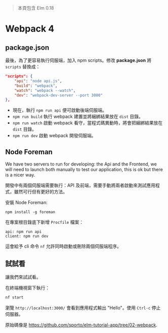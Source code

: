 > 本頁包含 Elm 0.18

# Webpack 4

## package.json

最後，為了更容易執行伺服端，加入 npm scripts。修改 __package.json__ 將 `scripts` 替換成：

```json
"scripts": {
    "api": "node api.js",
    "build": "webpack",
    "watch": "webpack --watch",
    "dev": "webpack-dev-server --port 3000"
},
```

- 現在，執行 `npm run api` 便可啟動後端伺服端。
- `npm run build` 執行 webpack 建置並將綑綁結果放在 `dist` 目錄。
- `npm run watch` 啟動 webpack 看守，當程式碼異動時，將會把綑綁結果放在 `dist` 目錄。
- `npm run dev` 啟動 webpack 開發伺服端。

## Node Foreman

We have two servers to run for developing: the Api and the Frontend, we will need to launch both manually to test our application, this is ok but there is a nicer way.

開發中有兩個伺服端需要執行：API 及前端，需要手動將兩者啟動來測試應用程式，雖然可行但有更好的方法。

安裝 Node Foreman:

```
npm install -g foreman
```

在專案根目錄底下新增 `Procfile` 檔案：

```
api: npm run api
client: npm run dev
```

這會給予 cli 命令 `nf` 允許同時啟動或刪除兩個伺服端程序。

## 試試看

讓我們來試試看。

在終端機視窗下執行：

```bash
nf start
```

瀏覽 `http://localhost:3000/` 會看到應用程式輸出 "Hello"。使用 `Ctrl-c` 停止伺服器。

原始碼像是 <https://github.com/sporto/elm-tutorial-app/tree/02-webpack>.
